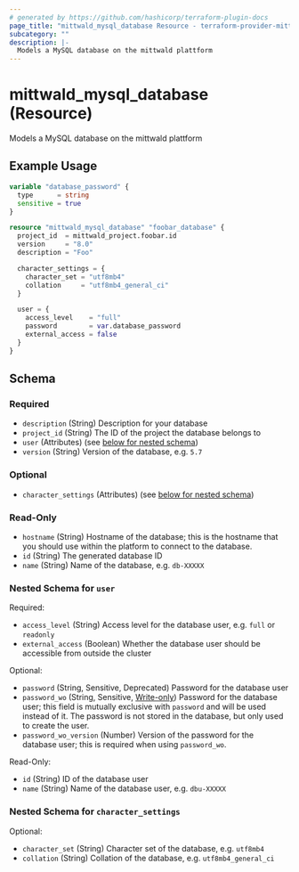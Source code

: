 ```yaml
---
# generated by https://github.com/hashicorp/terraform-plugin-docs
page_title: "mittwald_mysql_database Resource - terraform-provider-mittwald"
subcategory: ""
description: |-
  Models a MySQL database on the mittwald plattform
---
```


# mittwald_mysql_database (Resource)

Models a MySQL database on the mittwald plattform

## Example Usage

```terraform
variable "database_password" {
  type      = string
  sensitive = true
}

resource "mittwald_mysql_database" "foobar_database" {
  project_id  = mittwald_project.foobar.id
  version     = "8.0"
  description = "Foo"

  character_settings = {
    character_set = "utf8mb4"
    collation     = "utf8mb4_general_ci"
  }

  user = {
    access_level    = "full"
    password        = var.database_password
    external_access = false
  }
}
```

<!-- schema generated by tfplugindocs -->
## Schema

### Required

- `description` (String) Description for your database
- `project_id` (String) The ID of the project the database belongs to
- `user` (Attributes) (see [below for nested schema](#nestedatt--user))
- `version` (String) Version of the database, e.g. `5.7`

### Optional

- `character_settings` (Attributes) (see [below for nested schema](#nestedatt--character_settings))

### Read-Only

- `hostname` (String) Hostname of the database; this is the hostname that you should use within the platform to connect to the database.
- `id` (String) The generated database ID
- `name` (String) Name of the database, e.g. `db-XXXXX`

<a id="nestedatt--user"></a>
### Nested Schema for `user`

Required:

- `access_level` (String) Access level for the database user, e.g. `full` or `readonly`
- `external_access` (Boolean) Whether the database user should be accessible from outside the cluster

Optional:

- `password` (String, Sensitive, Deprecated) Password for the database user
- `password_wo` (String, Sensitive, [Write-only](https://developer.hashicorp.com/terraform/language/resources/ephemeral#write-only-arguments)) Password for the database user; this field is mutually exclusive with `password` and will be used instead of it. The password is not stored in the database, but only used to create the user.
- `password_wo_version` (Number) Version of the password for the database user; this is required when using `password_wo`.

Read-Only:

- `id` (String) ID of the database user
- `name` (String) Name of the database user, e.g. `dbu-XXXXX`


<a id="nestedatt--character_settings"></a>
### Nested Schema for `character_settings`

Optional:

- `character_set` (String) Character set of the database, e.g. `utf8mb4`
- `collation` (String) Collation of the database, e.g. `utf8mb4_general_ci`
